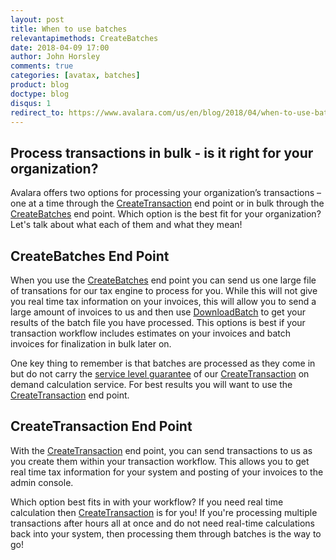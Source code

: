 ```yaml
---
layout: post
title: When to use batches
relevantapimethods: CreateBatches
date: 2018-04-09 17:00
author: John Horsley
comments: true
categories: [avatax, batches]
product: blog
doctype: blog
disqus: 1
redirect_to: https://www.avalara.com/us/en/blog/2018/04/when-to-use-batches.html
---
```

<h2>Process transactions in bulk - is it right for your organization?</h2>

Avalara offers two options for processing your organization’s transactions – one at a time through the <a href="https://developer.avalara.com/api-reference/avatax/rest/v2/methods/Transactions/CreateTransaction/" target="_blank">CreateTransaction</a> end point or in bulk through the <a href="https://developer.avalara.com/api-reference/avatax/rest/v2/methods/Batches/CreateBatches/" target="_blank">CreateBatches</a> end point. Which option is the best fit for your organization? Let's talk about what each of them and what they mean! 

<h2>CreateBatches End Point</h2>

When you use the <a href="https://developer.avalara.com/api-reference/avatax/rest/v2/methods/Batches/CreateBatches/" target="_blank">CreateBatches</a> end point you can send us one large file of transations for our tax engine to process for you. While this will not give you real time tax information on your invoices, this will allow you to send a large amount of invoices to us and then use <a href="https://developer.avalara.com/api-reference/avatax/rest/v2/methods/Batches/DownloadBatch" target="_blank">DownloadBatch</a> to get your results of the batch file you have processed. This options is best if your transaction workflow includes estimates on your invoices and batch invoices for finalization in bulk later on. 

One key thing to remember is that batches are processed as they come in but do not carry the <a href="https://developer.avalara.com/avatax/service-availability-and-performance/" target="_blank">service level guarantee</a> of our <a href="https://developer.avalara.com/api-reference/avatax/rest/v2/methods/Transactions/CreateTransaction/" target="_blank">CreateTransaction</a> on demand calculation service. For best results you will want to use the <a href="https://developer.avalara.com/api-reference/avatax/rest/v2/methods/Transactions/CreateTransaction/" target="_blank">CreateTransaction</a> end point.

<h2>CreateTransaction End Point</h2>

With the <a href="https://developer.avalara.com/api-reference/avatax/rest/v2/methods/Transactions/CreateTransaction/" target="_blank">CreateTransaction</a> end point, you can send transactions to us as you create them within your transaction workflow. This allows you to get real time tax information for your system and posting of your invoices to the admin console. 

Which option best fits in with your workflow? If you need real time calculation then <a href="https://developer.avalara.com/api-reference/avatax/rest/v2/methods/Transactions/CreateTransaction/" target="_blank">CreateTransaction</a> is for you! If you're processing multiple transactions after hours all at once and do not need real-time calculations back into your system, then processing them through batches is the way to go!


<BR>
<BR>